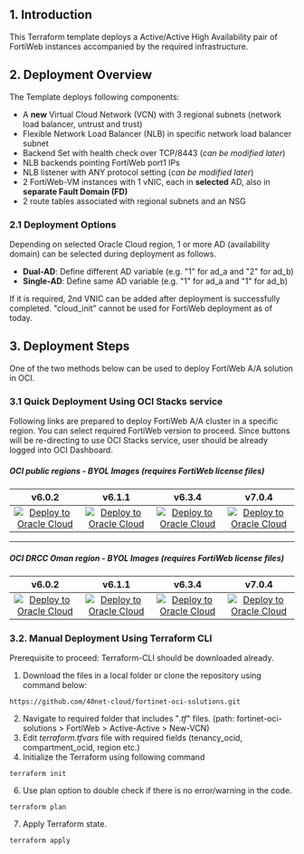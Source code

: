 ## 1. Introduction
This Terraform template deploys a Active/Active High Availability pair of FortiWeb instances accompanied by the required infrastructure.

## 2. Deployment Overview

The Template deploys following components:
- A **new** Virtual Cloud Network (VCN) with 3 regional subnets (network load balancer, untrust and trust)
- Flexible Network Load Balancer (NLB) in specific network load balancer subnet
- Backend Set with health check over TCP/8443 (_can be modified later_)
- NLB backends pointing FortiWeb port1 IPs
- NLB listener with ANY protocol setting (_can be modified later_)
- 2 FortiWeb-VM instances with 1 vNIC, each in **selected** AD, also in **separate Fault Domain (FD)**
- 2 route tables associated with regional subnets and an NSG

### 2.1 Deployment Options

Depending on selected Oracle Cloud region, 1 or more AD (availability domain) can be selected during deployment as follows.

- **Dual-AD**: Define different AD variable (e.g. "1" for ad_a and "2" for ad_b)
- **Single-AD**: Define same AD variable (e.g. "1" for ad_a and "1" for ad_b)

If it is required, 2nd VNIC can be added after deployment is successfully completed. "cloud_init" cannot be used for FortiWeb deployment as of today.

## 3. Deployment Steps

One of the two methods below can be used to deploy FortiWeb A/A solution in OCI.

### 3.1 Quick Deployment Using OCI Stacks service

Following links are prepared to deploy FortiWeb A/A cluster in a specific region. You can select required FortiWeb version to proceed. Since buttons will be re-directing to use OCI Stacks service, user should be already logged into OCI Dashboard.

##### OCI public regions - BYOL Images (requires FortiWeb license files)

|v6.0.2|v6.1.1|v6.3.4|v7.0.4|
|:-:|:-:|:-:|:-:|
|[![Deploy to Oracle Cloud](https://oci-resourcemanager-plugin.plugins.oci.oraclecloud.com/latest/deploy-to-oracle-cloud.svg)](https://cloud.oracle.com/resourcemanager/stacks/create?zipUrl=https://github.com/40net-cloud/fortinet-oci-solutions/releases/download/fwbactiveactive/FWB_A-A_NewVCN_v6.0.2_BYOL.zip)|[![Deploy to Oracle Cloud](https://oci-resourcemanager-plugin.plugins.oci.oraclecloud.com/latest/deploy-to-oracle-cloud.svg)](https://cloud.oracle.com/resourcemanager/stacks/create?zipUrl=https://github.com/40net-cloud/fortinet-oci-solutions/releases/download/fwbactiveactive/FWB_A-A_NewVCN_v6.1.1_BYOL.zip)|[![Deploy to Oracle Cloud](https://oci-resourcemanager-plugin.plugins.oci.oraclecloud.com/latest/deploy-to-oracle-cloud.svg)](https://cloud.oracle.com/resourcemanager/stacks/create?zipUrl=https://github.com/40net-cloud/fortinet-oci-solutions/releases/download/fwbactiveactive/FWB_A-A_NewVCN_v6.3.4_BYOL.zip)|[![Deploy to Oracle Cloud](https://oci-resourcemanager-plugin.plugins.oci.oraclecloud.com/latest/deploy-to-oracle-cloud.svg)](https://cloud.oracle.com/resourcemanager/stacks/create?zipUrl=https://github.com/40net-cloud/fortinet-oci-solutions/releases/download/fwbactiveactive/FWB_A-A_NewVCN_v7.0.4_BYOL.zip)

---------------------------------------
##### OCI DRCC Oman region - BYOL Images (requires FortiWeb license files)

|v6.0.2|v6.1.1|v6.3.4|v7.0.4|
|:-:|:-:|:-:|:-:|
|[![Deploy to Oracle Cloud](https://oci-resourcemanager-plugin.plugins.oci.oraclecloud.com/latest/deploy-to-oracle-cloud.svg)](https://oc9.cloud.oracle.com/resourcemanager/stacks/create?zipUrl=https://github.com/40net-cloud/fortinet-oci-solutions/releases/download/fwbactiveactive/FWB_A-A_DRCC_NewVCN_v6.0.2_BYOL.zip)|[![Deploy to Oracle Cloud](https://oci-resourcemanager-plugin.plugins.oci.oraclecloud.com/latest/deploy-to-oracle-cloud.svg)](https://oc9.cloud.oracle.com/resourcemanager/stacks/create?zipUrl=https://github.com/40net-cloud/fortinet-oci-solutions/releases/download/fwbactiveactive/FWB_A-A_DRCC_NewVCN_v6.1.1_BYOL.zip)|[![Deploy to Oracle Cloud](https://oci-resourcemanager-plugin.plugins.oci.oraclecloud.com/latest/deploy-to-oracle-cloud.svg)](https://oc9.cloud.oracle.com/resourcemanager/stacks/create?zipUrl=https://github.com/40net-cloud/fortinet-oci-solutions/releases/download/fwbactiveactive/FWB_A-A_DRCC_NewVCN_v6.3.4_BYOL.zip)|[![Deploy to Oracle Cloud](https://oci-resourcemanager-plugin.plugins.oci.oraclecloud.com/latest/deploy-to-oracle-cloud.svg)](https://oc9.cloud.oracle.com/resourcemanager/stacks/create?zipUrl=https://github.com/40net-cloud/fortinet-oci-solutions/releases/download/fwbactiveactive/FWB_A-A_DRCC_NewVCN_v7.0.4_BYOL.zip)

### 3.2. Manual Deployment Using Terraform CLI

Prerequisite to proceed: Terraform-CLI should be downloaded already. 

1. Download the files in a local folder or clone the repository using command below:</br>
```
https://github.com/40net-cloud/fortinet-oci-solutions.git
```
2. Navigate to required folder that includes "_.tf_" files. (path: fortinet-oci-solutions > FortiWeb > Active-Active > New-VCN)
3. Edit _terraform.tfvars_ file with required fields (tenancy_ocid, compartment_ocid, region etc.)
4. Initialize the Terraform using following command
```
terraform init
```
6. Use plan option to double check if there is no error/warning in the code.
```
terraform plan
```
7. Apply Terraform state.
```
terraform apply
```
